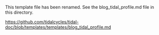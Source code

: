 This template file has been renamed. See the blog_tidal_profile.md file in this directory. 

https://github.com/tidalcycles/tidal-doc/blob/templates/templates/blog_tidal_profile.md
